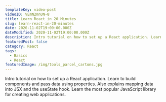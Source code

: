 ```yaml
---
templateKey: video-post
videoID: VEmN2mnUN-8
title: Learn React in 20 Minutes
slug: learn-react-in-20-minutes
date: 2020-11-02T19:00:00.000Z
dateModified: 2020-11-02T19:00:00.000Z
description: Intro tutorial on how to set up a React application. Learn to build components and pass data using properties. Also explains mapping data into JSX and the useState hook. Learn the most popular JavaScript library for creating web applications.
featuredPost: false
category: React
tags:
  - Basics
  - React
featuredImage: /img/tools_parcel_cartons.jpg
---
```


Intro tutorial on how to set up a React application. Learn to build components and pass data using properties. Also explains mapping data into JSX and the useState hook. Learn the most popular JavaScript library for creating web applications.